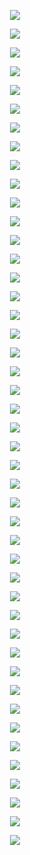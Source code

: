 <p align="center"> <img src= 'all_figs_NTK/DLGN(n_h_l = 5, n_n = 32,Run=1,Epoch = 000,step=00,UnLearned,loss = 0.493).png' /> </p>
<p align="center"> <img src= 'all_figs_NTK/DLGN(n_h_l = 5, n_n = 32,Run=1,Epoch = 001,step=01,Learned,loss = 0.473).png' /> </p>
<p align="center"> <img src= 'all_figs_NTK/DLGN(n_h_l = 5, n_n = 32,Run=1,Epoch = 001,step=02,Learned,loss = 0.455).png' /> </p>
<p align="center"> <img src= 'all_figs_NTK/DLGN(n_h_l = 5, n_n = 32,Run=1,Epoch = 001,step=03,Learned,loss = 0.438).png' /> </p>
<p align="center"> <img src= 'all_figs_NTK/DLGN(n_h_l = 5, n_n = 32,Run=1,Epoch = 001,step=04,Learned,loss = 0.42).png' /> </p>
<p align="center"> <img src= 'all_figs_NTK/DLGN(n_h_l = 5, n_n = 32,Run=1,Epoch = 001,step=05,Learned,loss = 0.401).png' /> </p>
<p align="center"> <img src= 'all_figs_NTK/DLGN(n_h_l = 5, n_n = 32,Run=1,Epoch = 001,step=06,Learned,loss = 0.384).png' /> </p>
<p align="center"> <img src= 'all_figs_NTK/DLGN(n_h_l = 5, n_n = 32,Run=1,Epoch = 001,step=07,Learned,loss = 0.369).png' /> </p>
<p align="center"> <img src= 'all_figs_NTK/DLGN(n_h_l = 5, n_n = 32,Run=1,Epoch = 001,step=08,Learned,loss = 0.362).png' /> </p>
<p align="center"> <img src= 'all_figs_NTK/DLGN(n_h_l = 5, n_n = 32,Run=1,Epoch = 001,step=09,Learned,loss = 0.374).png' /> </p>
<p align="center"> <img src= 'all_figs_NTK/DLGN(n_h_l = 5, n_n = 32,Run=1,Epoch = 001,step=10,Learned,loss = 0.389).png' /> </p>
<p align="center"> <img src= 'all_figs_NTK/DLGN(n_h_l = 5, n_n = 32,Run=1,Epoch = 001,step=11,Learned,loss = 0.374).png' /> </p>
<p align="center"> <img src= 'all_figs_NTK/DLGN(n_h_l = 5, n_n = 32,Run=1,Epoch = 001,step=12,Learned,loss = 0.352).png' /> </p>
<p align="center"> <img src= 'all_figs_NTK/DLGN(n_h_l = 5, n_n = 32,Run=1,Epoch = 001,step=13,Learned,loss = 0.327).png' /> </p>
<p align="center"> <img src= 'all_figs_NTK/DLGN(n_h_l = 5, n_n = 32,Run=1,Epoch = 001,step=14,Learned,loss = 0.315).png' /> </p>
<p align="center"> <img src= 'all_figs_NTK/DLGN(n_h_l = 5, n_n = 32,Run=1,Epoch = 001,step=15,Learned,loss = 0.313).png' /> </p>
<p align="center"> <img src= 'all_figs_NTK/DLGN(n_h_l = 5, n_n = 32,Run=1,Epoch = 001,step=16,Learned,loss = 0.316).png' /> </p>
<p align="center"> <img src= 'all_figs_NTK/DLGN(n_h_l = 5, n_n = 32,Run=1,Epoch = 002,step=01,Learned,loss = 0.317).png' /> </p>
<p align="center"> <img src= 'all_figs_NTK/DLGN(n_h_l = 5, n_n = 32,Run=1,Epoch = 002,step=02,Learned,loss = 0.316).png' /> </p>
<p align="center"> <img src= 'all_figs_NTK/DLGN(n_h_l = 5, n_n = 32,Run=1,Epoch = 002,step=03,Learned,loss = 0.307).png' /> </p>
<p align="center"> <img src= 'all_figs_NTK/DLGN(n_h_l = 5, n_n = 32,Run=1,Epoch = 002,step=04,Learned,loss = 0.292).png' /> </p>
<p align="center"> <img src= 'all_figs_NTK/DLGN(n_h_l = 5, n_n = 32,Run=1,Epoch = 002,step=05,Learned,loss = 0.277).png' /> </p>
<p align="center"> <img src= 'all_figs_NTK/DLGN(n_h_l = 5, n_n = 32,Run=1,Epoch = 002,step=06,Learned,loss = 0.265).png' /> </p>
<p align="center"> <img src= 'all_figs_NTK/DLGN(n_h_l = 5, n_n = 32,Run=1,Epoch = 002,step=07,Learned,loss = 0.262).png' /> </p>
<p align="center"> <img src= 'all_figs_NTK/DLGN(n_h_l = 5, n_n = 32,Run=1,Epoch = 002,step=08,Learned,loss = 0.268).png' /> </p>
<p align="center"> <img src= 'all_figs_NTK/DLGN(n_h_l = 5, n_n = 32,Run=1,Epoch = 002,step=09,Learned,loss = 0.275).png' /> </p>
<p align="center"> <img src= 'all_figs_NTK/DLGN(n_h_l = 5, n_n = 32,Run=1,Epoch = 002,step=10,Learned,loss = 0.27).png' /> </p>
<p align="center"> <img src= 'all_figs_NTK/DLGN(n_h_l = 5, n_n = 32,Run=1,Epoch = 002,step=11,Learned,loss = 0.259).png' /> </p>
<p align="center"> <img src= 'all_figs_NTK/DLGN(n_h_l = 5, n_n = 32,Run=1,Epoch = 002,step=12,Learned,loss = 0.254).png' /> </p>
<p align="center"> <img src= 'all_figs_NTK/DLGN(n_h_l = 5, n_n = 32,Run=1,Epoch = 002,step=13,Learned,loss = 0.256).png' /> </p>
<p align="center"> <img src= 'all_figs_NTK/DLGN(n_h_l = 5, n_n = 32,Run=1,Epoch = 002,step=14,Learned,loss = 0.261).png' /> </p>
<p align="center"> <img src= 'all_figs_NTK/DLGN(n_h_l = 5, n_n = 32,Run=1,Epoch = 002,step=15,Learned,loss = 0.263).png' /> </p>
<p align="center"> <img src= 'all_figs_NTK/DLGN(n_h_l = 5, n_n = 32,Run=1,Epoch = 002,step=16,Learned,loss = 0.263).png' /> </p>
<p align="center"> <img src= 'all_figs_NTK/DLGN(n_h_l = 5, n_n = 32,Run=1,Epoch = 003,step=16,Learned,loss = 0.249).png' /> </p>
<p align="center"> <img src= 'all_figs_NTK/DLGN(n_h_l = 5, n_n = 32,Run=1,Epoch = 004,step=16,Learned,loss = 0.244).png' /> </p>
<p align="center"> <img src= 'all_figs_NTK/DLGN(n_h_l = 5, n_n = 32,Run=1,Epoch = 005,step=16,Learned,loss = 0.235).png' /> </p>
<p align="center"> <img src= 'all_figs_NTK/DLGN(n_h_l = 5, n_n = 32,Run=1,Epoch = 006,step=16,Learned,loss = 0.216).png' /> </p>
<p align="center"> <img src= 'all_figs_NTK/DLGN(n_h_l = 5, n_n = 32,Run=1,Epoch = 007,step=16,Learned,loss = 0.194).png' /> </p>
<p align="center"> <img src= 'all_figs_NTK/DLGN(n_h_l = 5, n_n = 32,Run=1,Epoch = 008,step=16,Learned,loss = 0.183).png' /> </p>
<p align="center"> <img src= 'all_figs_NTK/DLGN(n_h_l = 5, n_n = 32,Run=1,Epoch = 009,step=16,Learned,loss = 0.176).png' /> </p>
<p align="center"> <img src= 'all_figs_NTK/DLGN(n_h_l = 5, n_n = 32,Run=1,Epoch = 010,step=16,Learned,loss = 0.179).png' /> </p>
<p align="center"> <img src= 'all_figs_NTK/DLGN(n_h_l = 5, n_n = 32,Run=1,Epoch = 020,step=16,Learned,loss = 0.091).png' /> </p>
<p align="center"> <img src= 'all_figs_NTK/DLGN(n_h_l = 5, n_n = 32,Run=1,Epoch = 030,step=16,Learned,loss = 0.054).png' /> </p>
<p align="center"> <img src= 'all_figs_NTK/DLGN(n_h_l = 5, n_n = 32,Run=1,Epoch = 040,step=16,Learned,loss = 0.06).png' /> </p>
<p align="center"> <img src= 'all_figs_NTK/DLGN(n_h_l = 5, n_n = 32,Run=1,Epoch = 050,step=16,Learned,loss = 0.019).png' /> </p>

